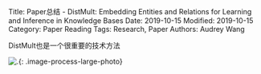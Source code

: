 Title: Paper总结 - DistMult: Embedding Entities and Relations for Learning and Inference in Knowledge Bases
Date: 2019-10-15
Modified: 2019-10-15
Category: Paper Reading
Tags: Research, Paper
Authors: Audrey Wang

DistMult也是一个很重要的技术方法

![.]({static}/pictures/distmult/1.jpg){: .image-process-large-photo}